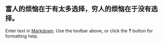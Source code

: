 ## 富人的烦恼在于有太多选择，穷人的烦恼在于没有选择。

Enter text in [Markdown](http://daringfireball.net/projects/markdown/). Use the toolbar above, or click the **?** button for formatting help.
